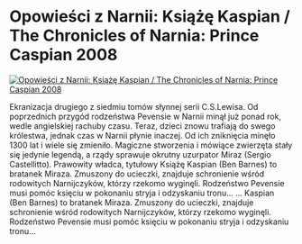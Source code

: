 Opowieści z Narnii: Książę Kaspian / The Chronicles of Narnia: Prince Caspian 2008 
=============
[![Opowieści z Narnii: Książę Kaspian / The Chronicles of Narnia: Prince Caspian 2008 ](http://vidos.pl/images/player.gif)](http://vidos.pl/opowiesci-z-narnii-ksiaze-kaspian-the-chronicles-of-narnia-prince-caspian-2008)

 Ekranizacja drugiego z siedmiu tomów słynnej serii C.S.Lewisa. Od poprzednich przygód rodzeństwa Pevensie w Narnii minął już ponad rok, wedle angielskiej rachuby czasu. Teraz, dzieci znowu trafiają do swego królestwa, jednak czas w Narnii płynie inaczej. Od ich zniknięcia minęło 1300 lat i wiele się zmieniło. Magiczne stworzenia i mówiące zwierzęta stały się jedynie legendą, a rządy sprawuje okrutny uzurpator Miraz (Sergio Castellitto). Prawowity władca, tytułowy Książę Kaspian (Ben Barnes) to bratanek Miraza. Zmuszony do ucieczki, znajduje schronienie wśród rodowitych Narnijczyków, którzy rzekomo wyginęli. Rodzeństwo Pevensie musi pomóc księciu w pokonaniu stryja i odzyskaniu tronu...  ... Kaspian (Ben Barnes) to bratanek Miraza. Zmuszony do ucieczki, znajduje schronienie wśród rodowitych Narnijczyków, którzy rzekomo wyginęli. Rodzeństwo Pevensie musi pomóc księciu w pokonaniu stryja i odzyskaniu tronu...
